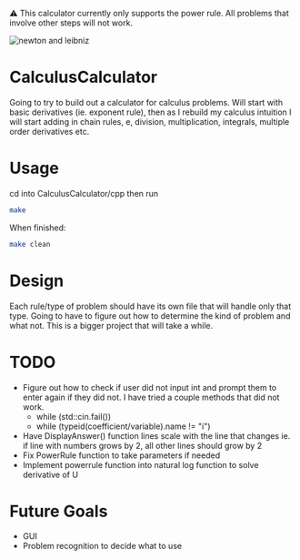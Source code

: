 :warning: This calculator currently only supports the power rule. All problems that involve other steps will not work.

![newton and leibniz](https://d3idks24kkd2lv.cloudfront.net/wp-content/uploads/2016/12/who-invented-calculus_FeaturedThumb.jpg)

# CalculusCalculator
Going to try to build out a calculator for calculus problems. 
Will start with basic derivatives (ie. exponent rule), then as I
rebuild my calculus intuition I will start adding in chain rules,
e, division, multiplication, integrals, multiple order derivatives 
etc.

# Usage
cd into CalculusCalculator/cpp then run
```bash
make
```
When finished:
```bash
make clean
```

# Design
Each rule/type of problem should have its own file that will 
handle only that type. Going to have to figure out how to determine
the kind of problem and what not. This is a bigger project that will 
take a while. 

# TODO
* Figure out how to check if user did not input int and prompt them
to enter again if they did not. I have tried a couple methods that 
did not work.
  * while (std::cin.fail())
  * while (typeid(coefficient/variable).name != "i")
* Have DisplayAnswer() function lines scale with the line that changes
ie. if line with numbers grows by 2, all other lines should grow by 2
* Fix PowerRule function to take parameters if needed
* Implement powerrule function into natural log function to solve derivative
of U
# Future Goals
* GUI
* Problem recognition to decide what to use
